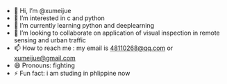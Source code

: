 - 👋 Hi, I’m @xumeijue
- 👀 I’m interested in c and python
- 🌱 I’m currently learning python and deeplearning
- 💞️ I’m looking to collaborate on application of visual inspection in remote sensing and urban traffic
- 📫 How to reach me : my email is 48110268@qq.com or xumeijue@gmail.com 
- 😄 Pronouns:  fighting
- ⚡ Fun fact:  i am studing in phlippine now
<!---
xumeijue/xumeijue is a ✨ special ✨ repository because its `README.md` (this file) appears on your GitHub profile.
You can click the Preview link to take a look at your changes.
--->
